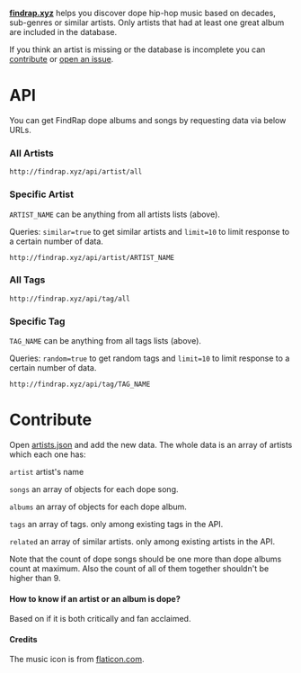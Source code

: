 [**findrap.xyz**](//findrap.xyz) helps you discover dope hip-hop music based on decades, sub-genres or similar artists. Only artists that had at least one great album are included in the database.

If you think an artist is missing or the database is incomplete you can [contribute](https://github.com/poeti8/findrap.xyz/blob/master/README.md#contribute) or [open an issue](https://github.com/poeti8/findrap.xyz/issues).

# API
You can get FindRap dope albums and songs by requesting data via below URLs. 

### All Artists
```
http://findrap.xyz/api/artist/all
```

### Specific Artist
```ARTIST_NAME``` can be anything from all artists lists (above).

Queries: ```similar=true``` to get similar artists and  ```limit=10``` to limit response to a certain number of data.
```
http://findrap.xyz/api/artist/ARTIST_NAME
```

### All Tags
```
http://findrap.xyz/api/tag/all
```

### Specific Tag
```TAG_NAME``` can be anything from all tags lists (above).

Queries: ```random=true``` to get random tags and  ```limit=10``` to limit response to a certain number of data.
```
http://findrap.xyz/api/tag/TAG_NAME
```

# Contribute
Open [artists.json](https://github.com/poeti8/findrap.xyz/blob/master/artists.json) and add the new data. The whole data is an array of artists which each one has:

```artist```  artist's name

```songs```   an array of objects for each dope song.

```albums```  an array of objects for each dope album.

```tags```    an array of tags. only among existing tags in the API.

```related``` an array of similar artists. only among existing artists in the API.


Note that the count of dope songs should be one more than dope albums count at maximum. Also the count of all of them together shouldn't be higher than 9. 

#### How to know if an artist or an album is dope?
Based on if it is both critically and fan acclaimed.

#### Credits
The music icon is from [flaticon.com](http://www.flaticon.com/).
